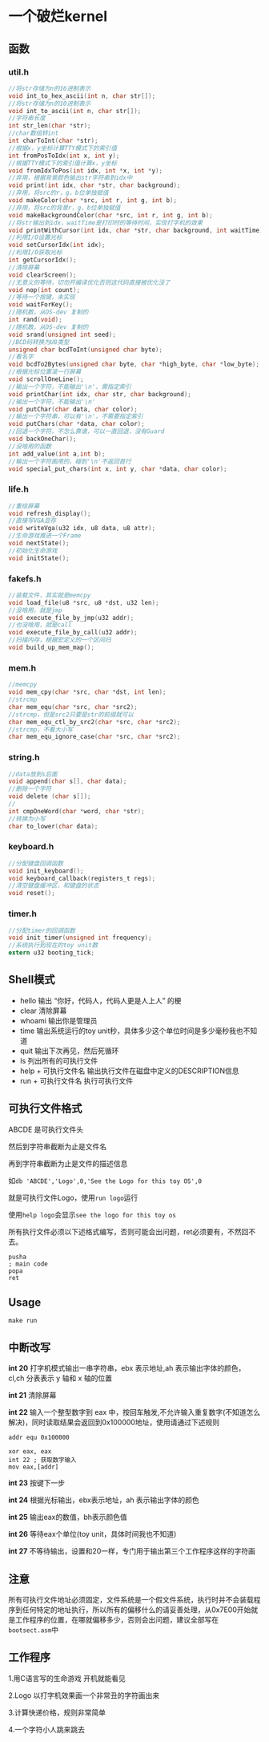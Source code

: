 # 一个破烂kernel

## 函数

### util.h

```c
//将str存储为n的16进制表示
void int_to_hex_ascii(int n, char str[]); 
//将str存储为n的10进制表示
void int_to_ascii(int n, char str[]);
//字符串长度
int str_len(char *str);
//char数组转int
int charToInt(char *str);
//根据x，y坐标计算TTY模式下的索引值
int fromPosToIdx(int x, int y);
//根据TTY模式下的索引值计算x，y坐标
void fromIdxToPos(int idx, int *x, int *y);
//弃用，根据背景颜色输出str字符串到idx中
void print(int idx, char *str, char background);
//弃用，将src的r，g，b位单独赋值
void makeColor(char *src, int r, int g, int b);
//弃用，将src的背景r，g，b位单独赋值
void makeBackgroundColor(char *src, int r, int g, int b);
//将str输出到idx，waitTime是打印时的等待时间，实现打字机的效果
void printWithCursor(int idx, char *str, char background, int waitTime);
//利用I/O设置光标
void setCursorIdx(int idx);
//利用I/O获取光标
int getCursorIdx();
//清除屏幕
void clearScreen();
//无意义的等待，切勿开编译优化否则这代码直接被优化没了
void nop(int count);
//等待一个按键，未实现
void waitForKey();
//随机数，从OS-dev 复制的
int rand(void);
//随机数，从OS-dev 复制的
void srand(unsigned int seed);
//BCD码转换为U8类型
unsigned char bcdToInt(unsigned char byte);
//看名字
void bcdTo2Bytes(unsigned char byte, char *high_byte, char *low_byte);
//根据光标位置滚一行屏幕
void scrollOneLine();
//输出一个字符，不能输出'\n'，需指定索引
void printChar(int idx, char str, char background);
//输出一个字符，不能输出'\n'
void putChar(char data, char color);
//输出一个字符串，可以有'\n'，不需要指定索引
void putChars(char *data, char color);
//回退一个字符，不怎么靠谱，可以一直回退，没有Guard
void backOneChar();
//没啥用的函数
int add_value(int a,int b);
//输出一个字符画用的，碰到'\n'不返回首行
void special_put_chars(int x, int y, char *data, char color);
```

### life.h

```c
//重绘屏幕
void refresh_display();
//直接写VGA显存
void writeVga(u32 idx, u8 data, u8 attr);
//生命游戏推进一个Frame
void nextState();
//初始化生命游戏
void initState();
```

### fakefs.h

```c
//装载文件，其实就是memcpy
void load_file(u8 *src, u8 *dst, u32 len);
//没啥用，就是jmp
void execute_file_by_jmp(u32 addr);
//也没啥用，就是call
void execute_file_by_call(u32 addr);
//扫描内存，根据宏定义的一个区间扫
void build_up_mem_map();
```

### mem.h

```c
//memcpy
void mem_cpy(char *src, char *dst, int len);
//strcmp
char mem_equ(char *src, char *src2);
//strcmp，但是src2只要是str的前缀就可以
char mem_equ_ctl_by_src2(char *src, char *src2);
//strcmp，不看大小写
char mem_equ_ignore_case(char *src, char *src2);
```

### string.h

```c
//data放到s后面
void append(char s[], char data);
//删除一个字符
void delete (char s[]);
//
int cmpOneWord(char *word, char *str);
//转换为小写
char to_lower(char data);
```

### keyboard.h

```c
//分配键盘回调函数
void init_keyboard();
void keyboard_callback(registers_t regs);
//清空键盘缓冲区，和键盘的状态
void reset();
```

### timer.h

```c
//分配timer的回调函数
void init_timer(unsigned int frequency);
//系统执行到现在的toy unit数
extern u32 booting_tick;
```

## Shell模式

- hello 输出 “你好，代码人，代码人更是人上人” 的梗
- clear 清除屏幕
- whoami 输出你是管理员
- time 输出系统运行的toy unit秒，具体多少这个单位时间是多少毫秒我也不知道
- quit 输出下次再见，然后死循环
- ls 列出所有的可执行文件
- help + 可执行文件名 输出执行文件在磁盘中定义的DESCRIPTION信息
- run + 可执行文件名 执行可执行文件

## 可执行文件格式

ABCDE 是可执行文件头

然后到字符串截断为止是文件名

再到字符串截断为止是文件的描述信息

如`db 'ABCDE','Logo',0,'See the Logo for this toy OS',0`

就是可执行文件Logo，使用`run logo`运行

使用`help logo`会显示`see the logo for this toy os`

所有执行文件必须以下述格式编写，否则可能会出问题，ret必须要有，不然回不去。

```assembly
pusha
; main code
popa
ret
```

## Usage

```shell
make run
```

## 中断改写

**int 20** 打字机模式输出一串字符串，ebx 表示地址,ah 表示输出字体的颜色，cl,ch 分表表示 y 轴和 x 轴的位置

**int 21** 清除屏幕

**int 22** 输入一个整型数字到 eax 中，按回车触发,不允许输入重复数字(不知道怎么解决)，同时读取结果会返回到0x100000地址，使用请通过下述规则

```assembly
addr equ 0x100000

xor eax, eax
int 22 ; 获取数字输入   
mov eax,[addr]
```

**int 23** 按键下一步

**int 24** 根据光标输出，ebx表示地址，ah 表示输出字体的颜色

**int 25** 输出eax的数值，bh表示颜色值

**int 26** 等待eax个单位(toy unit，具体时间我也不知道)

**int 27** 不等待输出，设置和20一样，专门用于输出第三个工作程序这样的字符画

## 注意

所有可执行文件地址必须固定，文件系统是一个假文件系统，执行时并不会装载程序到任何特定的地址执行，所以所有的偏移什么的请妥善处理，从0x7E00开始就是工作程序的位置，在哪就偏移多少，否则会出问题，建议全部写在`bootsect.asm`中

## 工作程序

1.用C语言写的生命游戏 开机就能看见

2.Logo 以打字机效果画一个非常丑的字符画出来

3.计算快递价格，规则非常简单

4.一个字符小人跳来跳去

